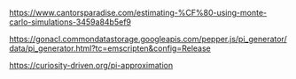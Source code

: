 https://www.cantorsparadise.com/estimating-%CF%80-using-monte-carlo-simulations-3459a84b5ef9

https://gonacl.commondatastorage.googleapis.com/pepper.js/pi_generator/data/pi_generator.html?tc=emscripten&config=Release

https://curiosity-driven.org/pi-approximation


